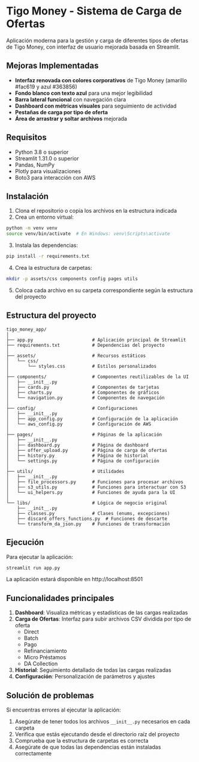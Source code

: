 # Tigo Money - Sistema de Carga de Ofertas

Aplicación moderna para la gestión y carga de diferentes tipos de ofertas de Tigo Money, con interfaz de usuario mejorada basada en Streamlit.

## Mejoras Implementadas

- **Interfaz renovada con colores corporativos** de Tigo Money (amarillo #fac619 y azul #363856)
- **Fondo blanco con texto azul** para una mejor legibilidad
- **Barra lateral funcional** con navegación clara
- **Dashboard con métricas visuales** para seguimiento de actividad
- **Pestañas de carga por tipo de oferta**
- **Área de arrastrar y soltar archivos** mejorada

## Requisitos

- Python 3.8 o superior
- Streamlit 1.31.0 o superior
- Pandas, NumPy
- Plotly para visualizaciones
- Boto3 para interacción con AWS

## Instalación

1. Clona el repositorio o copia los archivos en la estructura indicada
2. Crea un entorno virtual:
```bash
python -m venv venv
source venv/bin/activate  # En Windows: venv\Scripts\activate
```

3. Instala las dependencias:
```bash
pip install -r requirements.txt
```

4. Crea la estructura de carpetas:
```bash
mkdir -p assets/css components config pages utils
```

5. Coloca cada archivo en su carpeta correspondiente según la estructura del proyecto

## Estructura del proyecto

```
tigo_money_app/
│
├── app.py                      # Aplicación principal de Streamlit
├── requirements.txt            # Dependencias del proyecto
│
├── assets/                     # Recursos estáticos
│   └── css/
│       └── styles.css          # Estilos personalizados
│
├── components/                 # Componentes reutilizables de la UI
│   ├── __init__.py
│   ├── cards.py                # Componentes de tarjetas
│   ├── charts.py               # Componentes de gráficos
│   └── navigation.py           # Componentes de navegación
│
├── config/                     # Configuraciones
│   ├── __init__.py
│   ├── app_config.py           # Configuración de la aplicación
│   └── aws_config.py           # Configuración de AWS
│
├── pages/                      # Páginas de la aplicación
│   ├── __init__.py
│   ├── dashboard.py            # Página de dashboard
│   ├── offer_upload.py         # Página de carga de ofertas
│   ├── history.py              # Página de historial
│   └── settings.py             # Página de configuración
│
├── utils/                      # Utilidades
│   ├── __init__.py
│   ├── file_processors.py      # Funciones para procesar archivos
│   ├── s3_utils.py             # Funciones para interactuar con S3
│   └── ui_helpers.py           # Funciones de ayuda para la UI
│
└── libs/                       # Lógica de negocio original
    ├── __init__.py
    ├── classes.py              # Clases (enums, excepciones)
    ├── discard_offers_functions.py  # Funciones de descarte
    └── transform_da_json.py    # Funciones de transformación
```

## Ejecución

Para ejecutar la aplicación:

```bash
streamlit run app.py
```

La aplicación estará disponible en http://localhost:8501

## Funcionalidades principales

1. **Dashboard**: Visualiza métricas y estadísticas de las cargas realizadas
2. **Carga de Ofertas**: Interfaz para subir archivos CSV dividida por tipo de oferta
   - Direct
   - Batch
   - Pago
   - Refinanciamiento
   - Micro Préstamos
   - DA Collection
3. **Historial**: Seguimiento detallado de todas las cargas realizadas
4. **Configuración**: Personalización de parámetros y ajustes

## Solución de problemas

Si encuentras errores al ejecutar la aplicación:

1. Asegúrate de tener todos los archivos `__init__.py` necesarios en cada carpeta
2. Verifica que estás ejecutando desde el directorio raíz del proyecto
3. Comprueba que la estructura de carpetas es correcta
4. Asegúrate de que todas las dependencias están instaladas correctamente
